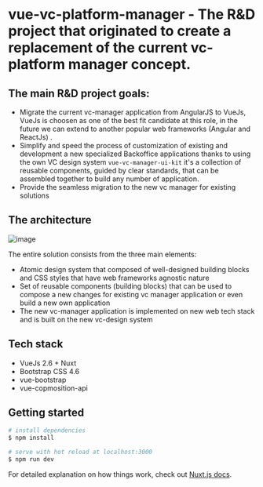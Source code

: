 # vue-vc-platform-manager - The R&D project that originated to create a replacement of the current vc-platform manager concept.

## The main R&D project goals:

- Migrate the current vc-manager application from AngularJS to VueJs, VueJs is choosen as one of the best  fit candidate at this role, in the future we can extend to another popular web frameworks (Angular and ReactJs) . 
- Simplify and speed the process of customization of existing and development a new specialized Backoffice applications thanks to using the own VC design system `vue-vc-manager-ui-kit` it's a collection of reusable components, guided by clear standards, that can be assembled together to build any number of application.
- Provide the seamless migration to the new vc manager for existing solutions 

## The architecture 
![image](https://user-images.githubusercontent.com/7566324/114682702-9f713980-9d0f-11eb-9600-d542e020fa43.png)

The entire solution consists from the three main elements:
- Atomic design system that composed of well-designed building blocks and CSS styles that have web frameworks agnostic nature
- Set of reusable components (building blocks) that can be used to compose a new changes for existing vc manager application or even build a new own application
- The new vc-manager application is implemented on new web tech stack and is built on the new vc-design system

## Tech stack
- VueJs 2.6 + Nuxt
- Bootstrap CSS 4.6
- vue-bootstrap
- vue-copmosition-api

## Getting started

```bash
# install dependencies
$ npm install

# serve with hot reload at localhost:3000
$ npm run dev

```

For detailed explanation on how things work, check out [Nuxt.js docs](https://nuxtjs.org).
